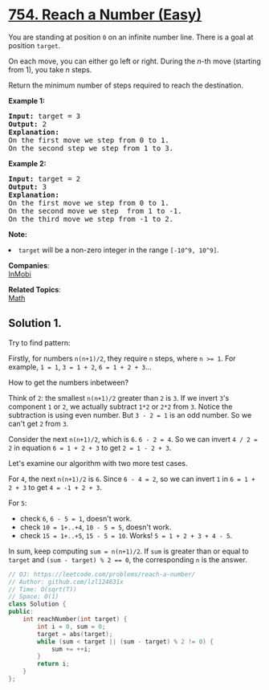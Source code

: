 # [754. Reach a Number (Easy)](https://leetcode.com/problems/reach-a-number/)

<p>
You are standing at position <code>0</code> on an infinite number line.  There is a goal at position <code>target</code>.
</p><p>
On each move, you can either go left or right.  During the <i>n</i>-th move (starting from 1), you take <i>n</i> steps.
</p><p>
Return the minimum number of steps required to reach the destination.
</p>

<p><b>Example 1:</b><br>
</p><pre><b>Input:</b> target = 3
<b>Output:</b> 2
<b>Explanation:</b>
On the first move we step from 0 to 1.
On the second step we step from 1 to 3.
</pre>
<p></p>

<p><b>Example 2:</b><br>
</p><pre><b>Input:</b> target = 2
<b>Output:</b> 3
<b>Explanation:</b>
On the first move we step from 0 to 1.
On the second move we step  from 1 to -1.
On the third move we step from -1 to 2.
</pre>
<p></p>

<p><b>Note:</b><br>
</p><li><code>target</code> will be a non-zero integer in the range <code>[-10^9, 10^9]</code>.</li>
<p></p>

**Companies**:  
[InMobi](https://leetcode.com/company/inmobi)

**Related Topics**:  
[Math](https://leetcode.com/tag/math/)

## Solution 1.

Try to find pattern:

Firstly, for numbers `n(n+1)/2`, they require `n` steps, where `n >= 1`. For example, `1 = 1`, `3 = 1 + 2`, `6 = 1 + 2 + 3`...

How to get the numbers inbetween?

Think of `2`: the smallest `n(n+1)/2` greater than `2` is `3`. If we invert `3`'s component `1` or `2`, we actually subtract `1*2` or `2*2` from `3`. Notice the subtraction is using even number. But `3 - 2 = 1` is an odd number. So we can't get `2` from `3`.

Consider the next `n(n+1)/2`, which is `6`. `6 - 2 = 4`. So we can invert `4 / 2 = 2` in equation `6 = 1 + 2 + 3` to get `2 = 1 - 2 + 3`.

Let's examine our algorithm with two more test cases.

For `4`, the next `n(n+1)/2` is `6`. Since `6 - 4 = 2`, so we can invert `1` in `6 = 1 + 2 + 3` to get `4 = -1 + 2 + 3`.

For `5`:
* check `6`, `6 - 5 = 1`, doesn't work.
* check `10 = 1+..+4`, `10 - 5 = 5`, doesn't work.
* check `15 = 1+..+5`, `15 - 5 = 10`. Works! `5 = 1 + 2 + 3 + 4 - 5`.

In sum, keep computing `sum = n(n+1)/2`. If `sum` is greater than or equal to `target` and `(sum - target) % 2 == 0`, the corresponding `n` is the answer.

```cpp
// OJ: https://leetcode.com/problems/reach-a-number/
// Author: github.com/lzl124631x
// Time: O(sqrt(T))
// Space: O(1)
class Solution {
public:
    int reachNumber(int target) {
        int i = 0, sum = 0;
        target = abs(target);
        while (sum < target || (sum - target) % 2 != 0) {
            sum += ++i;
        }
        return i;
    }
};
```